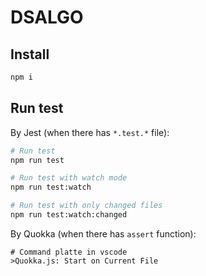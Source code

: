 # DSALGO

## Install

```bash
npm i
```

## Run test

By Jest (when there has `*.test.*` file):

```bash
# Run test
npm run test

# Run test with watch mode
npm run test:watch

# Run test with only changed files
npm run test:watch:changed
```

By Quokka (when there has `assert` function):

```
# Command platte in vscode
>Quokka.js: Start on Current File
```
